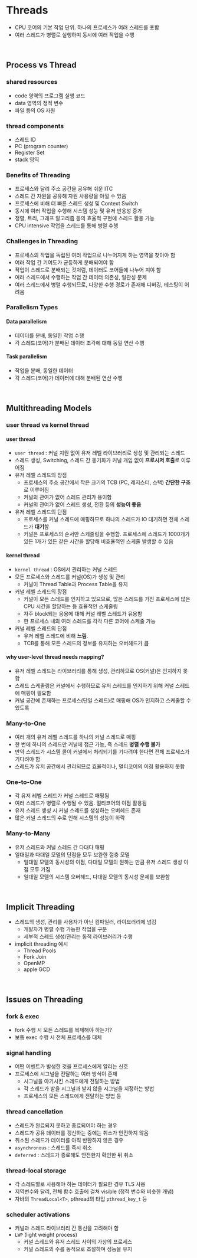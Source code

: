 # Threads
* CPU 코어의 기본 작업 단위. 하나의 프로세스가 여러 스레드를 포함
* 여러 스레드가 병렬로 실행하며 동시에 여러 작업을 수행

<br/>

## Process vs Thread
### shared resources
* code 영역의 프로그램 실행 코드
* data 영역의 정적 변수
* 파일 등의 OS 자원

### thread components
* 스레드 ID
* PC (program counter)
* Register Set
* stack 영역

### Benefits of Threading
* 프로세스와 달리 주소 공간을 공유해 쉬운 ITC
* 스레드 간 자원을 공유해 자원 사용량을 아낄 수 있음
* 프로세스에 비해 더 빠른 스레드 생성 및 Context Switch
* 동시에 여러 작업을 수행해 시스템 성능 및 유저 반응성 증가
* 정렬, 트리, 그래프 알고리즘 등의 효율적 구현에 스레드 활용 가능
* CPU intensive 작업을 스레드를 통해 병렬 수행

### Challenges in Threading
* 프로세스의 작업을 독립된 여러 작업으로 나누어지게 하는 영역을 찾아야 함
* 여러 작업 간 기여도가 균등하게 분배되어야 함
* 작업이 스레드로 분배되는 것처럼, 데이터도 코어들에 나누어 져야 함
* 여러 스레드에서 수행하는 작업 간 데이터 의존성, 일관성 문제
* 여러 스레드에서 병렬 수행되므로, 다양한 수행 경로가 존재해 디버깅, 테스팅이 어려움

### Parallelism Types
#### Data parallelism
* 데이터를 분배, 동일한 작업 수행
* 각 스레드(코어)가 분배된 데이터 조각에 대해 동일 연산 수행

#### Task parallelism
* 작업을 분배, 동일한 데이터
* 각 스레드(코어)가 데이터에 대해 분배된 연산 수행

<br/>

## Multithreading Models
### user thread vs kernel thread
#### user thread
* `user thread` : 커널 지원 없이 유저 레벨 라이브러리로 생성 및 관리되는 스레드
* 스레드 생성, Switching, 스레드 간 동기화가 커널 개입 없이 **프로시저 호출**로 이루어짐
* 유저 레벨 스레드의 장점
    * 프로세스의 주소 공간에서 작은 크기의 TCB (PC, 레지스터, 스택) **간단한 구조**로 이루어짐
    * 커널의 관여가 없어 스레드 관리가 용이함
    * 커널의 관여가 없어 스레드 생성, 전환 등의 **성능이 좋음**
* 유저 레벨 스레드의 단점
    * 프로세스를 커널 스레드에 매핑하므로 하나의 스레드가 IO 대기하면 전체 스레드가 **대기**함
    * 커널은 프로세스의 순서만 스케줄링을 수행함. 프로세스에 스레드가 1000개가 있든 1개가 있든 같은 시간을 할당해 비효율적인 스케줄 발생할 수 있음

#### kernel thread
* `kernel thread` : OS에서 관리하는 커널 스레드
* 모든 프로세스와 스레드를 커널(OS)가 생성 및 관리
    * 커널이 Thread Table과 Process Table을 유지
* 커널 레벨 스레드의 장점
    * 커널이 모든 스레드를 인지하고 있으므로, 많은 스레드를 가진 프로세스에 많은 CPU 시간을 할당하는 등 효율적인 스케줄링
    * 자주 block되는 응용에 대해 커널 레벨 스레드가 유용함
    * 한 프로세스 내의 여러 스레드를 각각 다른 코어에 스케줄 가능
* 커널 레벨 스레드의 단점
    * 유저 레벨 스레드에 비해 **느림**.
    * TCB를 통해 모든 스레드의 정보를 유지하는 오버헤드가 큼

#### why user-level thread needs mapping?
* 유저 레벨 스레드는 라이브러리를 통해 생성, 관리하므로 OS(커널)은 인지하지 못함
* 스레드 스케줄링은 커널에서 수행하므로 유저 스레드를 인지하기 위해 커널 스레드에 매핑이 필요함
* 커널 공간에 존재하는 프로세스(단일 스레드)로 매핑해 OS가 인지하고 스케줄할 수 있도록

### Many-to-One
* 여러 개의 유저 레벨 스레드를 하나의 커널 스레드로 매핑
* 한 번에 하나의 스레드만 커널에 접근 가능, 즉 스레드 **병렬 수행 불가**
* 만약 스레드가 시스템 콜이 커널에서 처리되기를 기다려야 한다면 전체 프로세스가 기다려야 함
* 스레드가 유저 공간에서 관리되므로 효율적이나, 멀티코어의 이점 활용하지 못함

### One-to-One
* 각 유저 레벨 스레드가 커널 스레드로 매핑됨
* 여러 스레드가 병렬로 수행될 수 있음. 멀티코어의 이점 활용됨
* 유저 스레드 생성 시 커널 스레드를 생성하는 오버헤드 존재
* 많은 커널 스레드의 수로 인해 시스템의 성능이 하락

### Many-to-Many
* 유저 스레드와 커널 스레드 간 다대다 매핑
* 일대일과 다대일 모델의 단점을 모두 보완한 절충 모델
    * 일대일 모델의 동시성의 이점, 다대일 모델의 원하는 만큼 유저 스레드 생성 이점 모두 가짐
    * 일대일 모델의 시스템 오버헤드, 다대일 모델의 동시성 문제를 보완함

<br/>

## Implicit Threading
* 스레드의 생성, 관리를 사용자가 아닌 컴파일러, 라이브러리에 넘김
    * 개발자가 병렬 수행 가능한 작업을 구분
    * 세부적 스레드 생성/관리는 동적 라이브러리가 수행
* implicit threading 예시
    * Thread Pools
    * Fork Join
    * OpenMP
    * apple GCD

<br/>

## Issues on Threading
### fork & exec
* fork 수행 시 모든 스레드를 복제해야 하는가?
* 보통 exec 수행 시 전체 프로세스를 대체

### signal handling
* 어떤 이벤트가 발생한 것을 프로세스에게 알리는 신호
* 프로세스에 시그널을 전달하는 여러 방식이 존재
    * 시그널을 야기시킨 스레드에게 전달하는 방법
    * 각 스레드가 받을 시그널과 받지 않을 시그널을 지정하는 방법
    * 프로세스의 모든 스레드에게 전달하는 방법 등

### thread cancellation
* 스레드가 완료되지 못하고 종료되어야 하는 경우
* 스레드가 공유 데이터를 갱신하는 중에는 취소가 안전하지 않음
* 취소된 스레드가 데이터를 아직 반환하지 않은 경우
* `asynchronous` : 스레드를 즉시 취소
* `deferred` : 스레드가 종료해도 안전한지 확인한 뒤 취소

### thread-local storage
* 각 스레드별로 사용해야 하는 데이터가 필요한 경우 TLS 사용
* 지역변수와 달리, 전체 함수 호출에 걸쳐 visible (정적 변수와 비슷한 개념)
* 자바의 `ThreadLocal<T>`, pthread의 타입 `pthread_key_t` 등

### scheduler activations
* 커널과 스레드 라이브러리 간 통신을 고려해야 함
* `LWP` (light weight process)
    * 커널 스레드와 유저 스레드 사이의 가상의 프로세스
    * 커널 스레드의 수를 동적으로 조절하며 성능을 유지